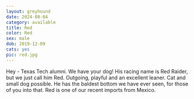 ```yaml
---
layout: greyhound
date: 2024-08-04
category: available
title: Red
color: Red
sex: male
dob: 2019-12-09
cats: yes
pic: red.jpg
---
```

Hey - Texas Tech alumni. We have your dog! His racing name is Red Raider, but we just call him Red. Outgoing, playful and an excellent leaner. Cat and small dog possible. He has the baldest bottom we have ever seen, for those of you into that. Red is one of our recent imports from Mexico.
